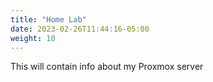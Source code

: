 ```yaml
---
title: "Home Lab"
date: 2023-02-26T11:44:16-05:00
weight: 10
---
```

This will contain info about my Proxmox server